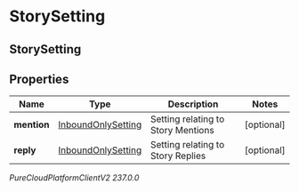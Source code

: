 # StorySetting

## StorySetting

## Properties

|Name | Type | Description | Notes|
|------------ | ------------- | ------------- | -------------|
| **mention** | [InboundOnlySetting](InboundOnlySetting) | Setting relating to Story Mentions | [optional] |
| **reply** | [InboundOnlySetting](InboundOnlySetting) | Setting relating to Story Replies | [optional] |



_PureCloudPlatformClientV2 237.0.0_
